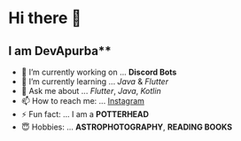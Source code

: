 # Hi there 👋

## I am DevApurba**

- 🔭 I’m currently working on ... **Discord Bots**
- 🌱 I’m currently learning ... _Java_ & _Flutter_
- 💬 Ask me about ... _Flutter_, _Java_, _Kotlin_
- 📫 How to reach me: ... [Instagram](https://instagram.com/_yourfriend1111)
- ⚡ Fun fact: ... I am a **POTTERHEAD**
- 😇 Hobbies:  ... **ASTROPHOTOGRAPHY**, **READING BOOKS**
